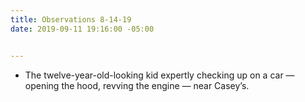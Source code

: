 ```yaml
---
title: Observations 8-14-19
date: 2019-09-11 19:16:00 -05:00


---
```


- The twelve-year-old-looking kid expertly checking up on a car — opening the hood, revving the engine — near Casey’s.